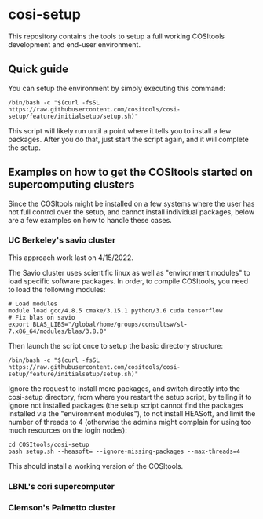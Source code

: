 # cosi-setup

This repository contains the tools to setup a full working COSItools development and end-user environment.

## Quick guide

You can setup the environment by simply executing this command:
```
/bin/bash -c "$(curl -fsSL https://raw.githubusercontent.com/cositools/cosi-setup/feature/initialsetup/setup.sh)"
```
This script will likely run until a point where it tells you to install a few packages.
After you do that, just start the script again, and it will complete the setup.

## Examples on how to get the COSItools started on supercomputing clusters

Since the COSItools might be installed on a few systems where the user has not full control over the setup, and cannot install individual packages, below are a few examples on how to handle these cases.

### UC Berkeley's savio cluster

This approach work last on 4/15/2022.

The Savio cluster uses scientific linux as well as "environment modules" to load specific software packages. In order, to compile COSItools, you need to load the following modules:

```
# Load modules
module load gcc/4.8.5 cmake/3.15.1 python/3.6 cuda tensorflow
# Fix blas on savio
export BLAS_LIBS="/global/home/groups/consultsw/sl-7.x86_64/modules/blas/3.8.0"
```

Then launch the script once to setup the basic directory structure:
```
/bin/bash -c "$(curl -fsSL https://raw.githubusercontent.com/cositools/cosi-setup/feature/initialsetup/setup.sh)"
```
Ignore the request to install more packages, and switch directly into the cosi-setup directory, from where you restart the setup script, by telling it to ignore not installed packages (the setup script cannot find the packages installed via the "environment modules"), to not install HEASoft, and limit the number of threads to 4 (otherwise the admins might complain for using too much resources on the login nodes):
```
cd COSItools/cosi-setup
bash setup.sh --heasoft= --ignore-missing-packages --max-threads=4
```
This should install a working version of the COSItools.

### LBNL's cori supercomputer


### Clemson's Palmetto cluster









